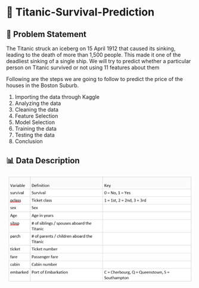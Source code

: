 # 🚢 Titanic-Survival-Prediction

## 🚀 Problem Statement
The Titanic struck an iceberg on 15 April 1912 that caused its sinking, leading to the death of more than 1,500 people. This made it one of the deadliest sinking of a single ship. We will try to predict whether a particular person on Titanic survived or not using 11 features about them

Following are the steps we are going to follow to predict the price of the houses in the Boston Suburb.
1. Importing the data through Kaggle
2. Analyzing the data
3. Cleaning the data
4. Feature Selection
5. Model Selection
6. Training the data
7. Testing the data
8. Conclusion

## 📊 Data Description
![des](data_des.png)
